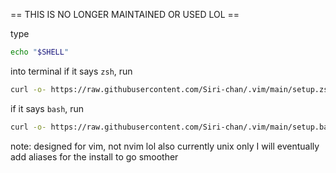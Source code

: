 == THIS IS NO LONGER MAINTAINED OR USED LOL ==

type 
```sh
echo "$SHELL"
```
into terminal
if it says `zsh`, run
```zsh
curl -o- https://raw.githubusercontent.com/Siri-chan/.vim/main/setup.zsh | zsh
```
if it says `bash`, run
```bash
curl -o- https://raw.githubusercontent.com/Siri-chan/.vim/main/setup.bash | bash
```
note: designed for vim, not nvim lol
also currently unix only
I will eventually add aliases for the install to go smoother
